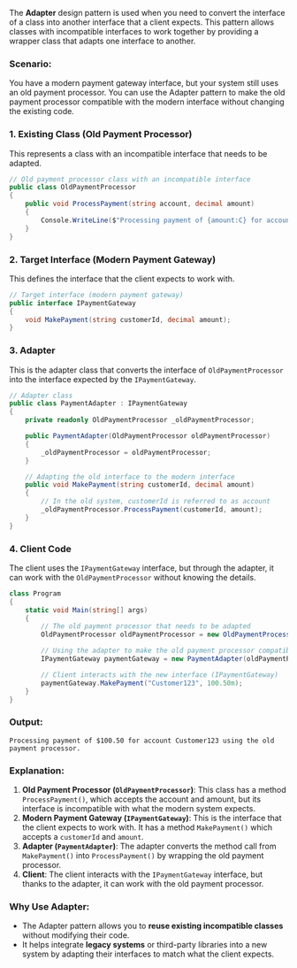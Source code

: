 The **Adapter** design pattern is used when you need to convert the interface of a class into another interface that a client expects. This pattern allows classes with incompatible interfaces to work together by providing a wrapper class that adapts one interface to another.

### Scenario:

You have a modern payment gateway interface, but your system still uses an old payment processor. You can use the Adapter pattern to make the old payment processor compatible with the modern interface without changing the existing code.

### 1. **Existing Class (Old Payment Processor)**

This represents a class with an incompatible interface that needs to be adapted.

```csharp
// Old payment processor class with an incompatible interface
public class OldPaymentProcessor
{
    public void ProcessPayment(string account, decimal amount)
    {
        Console.WriteLine($"Processing payment of {amount:C} for account {account} using the old payment processor.");
    }
}
``` 

### 2. **Target Interface (Modern Payment Gateway)**

This defines the interface that the client expects to work with.

```csharp
// Target interface (modern payment gateway)
public interface IPaymentGateway
{
    void MakePayment(string customerId, decimal amount);
}
```

### 3. **Adapter**

This is the adapter class that converts the interface of `OldPaymentProcessor` into the interface expected by the `IPaymentGateway`.

```csharp
// Adapter class
public class PaymentAdapter : IPaymentGateway
{
    private readonly OldPaymentProcessor _oldPaymentProcessor;

    public PaymentAdapter(OldPaymentProcessor oldPaymentProcessor)
    {
        _oldPaymentProcessor = oldPaymentProcessor;
    }

    // Adapting the old interface to the modern interface
    public void MakePayment(string customerId, decimal amount)
    {
        // In the old system, customerId is referred to as account
        _oldPaymentProcessor.ProcessPayment(customerId, amount);
    }
}
```

### 4. **Client Code**

The client uses the `IPaymentGateway` interface, but through the adapter, it can work with the `OldPaymentProcessor` without knowing the details.

```csharp
class Program
{
    static void Main(string[] args)
    {
        // The old payment processor that needs to be adapted
        OldPaymentProcessor oldPaymentProcessor = new OldPaymentProcessor();

        // Using the adapter to make the old payment processor compatible with the new interface
        IPaymentGateway paymentGateway = new PaymentAdapter(oldPaymentProcessor);

        // Client interacts with the new interface (IPaymentGateway)
        paymentGateway.MakePayment("Customer123", 100.50m);
    }
} 
```

### **Output**:

    Processing payment of $100.50 for account Customer123 using the old payment processor. 

### Explanation:

1.  **Old Payment Processor (`OldPaymentProcessor`)**: This class has a method `ProcessPayment()`, which accepts the account and amount, but its interface is incompatible with what the modern system expects.
2.  **Modern Payment Gateway (`IPaymentGateway`)**: This is the interface that the client expects to work with. It has a method `MakePayment()` which accepts a `customerId` and `amount`.
3.  **Adapter (`PaymentAdapter`)**: The adapter converts the method call from `MakePayment()` into `ProcessPayment()` by wrapping the old payment processor.
4.  **Client**: The client interacts with the `IPaymentGateway` interface, but thanks to the adapter, it can work with the old payment processor.

### Why Use Adapter:

-   The Adapter pattern allows you to **reuse existing incompatible classes** without modifying their code.
-   It helps integrate **legacy systems** or third-party libraries into a new system by adapting their interfaces to match what the client expects.
